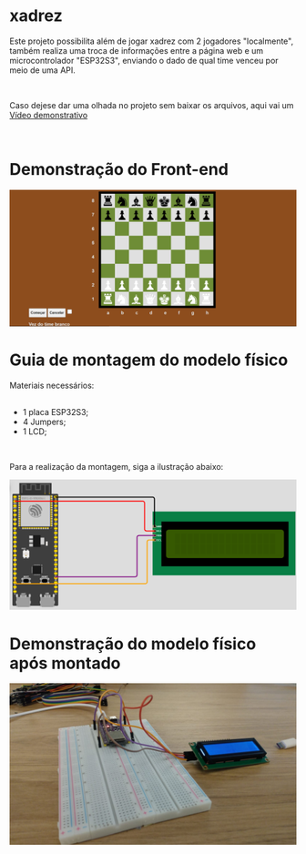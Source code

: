 # xadrez
<p>Este projeto possibilita além de jogar xadrez com 2 jogadores "localmente", também realiza uma troca de informações entre a página web e um microcontrolador "ESP32S3", enviando o dado de qual time venceu por meio de uma API.</p>
<br>

<p>Caso dejese dar uma olhada no projeto sem baixar os arquivos, aqui vai um <a href="https://www.youtube.com/watch?v=jSJb0L2z9xk">Vídeo demonstrativo<a></p>


<br>

<h1>Demonstração do Front-end</h1>
<img src="https://github.com/LPHBackspace/xadrez/blob/main/xadrez_images/xadrez_img.PNG">
<br>
<h1>Guia de montagem do modelo físico</h1>
<p>Materiais necessários:</p>

##

- 1 placa ESP32S3;
- 4 Jumpers;
- 1 LCD;
<br>
<p>Para a realização da montagem, siga a ilustração abaixo:</p>
<img src="https://github.com/LPHBackspace/xadrez/blob/main/xadrez_images/guia%20de%20montagem.PNG">
<br>
<h1>Demonstração do modelo físico após montado</h1>
<img src="https://github.com/LPHBackspace/xadrez/blob/main/xadrez_images/modelo_fisico.jpeg">
